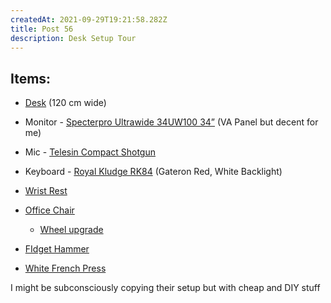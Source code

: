 ```yaml
---
createdAt: 2021-09-29T19:21:58.282Z
title: Post 56
description: Desk Setup Tour
---
```

## Items:

* [Desk](https://shp.ee/yawvb3t) (120 cm wide)
* Monitor - [Specterpro Ultrawide 34UW100 34”](https://shp.ee/77kw2vt) (VA Panel but decent for me)
* Mic - [Telesin Compact Shotgun](https://shp.ee/feteajt)
* Keyboard - [Royal Kludge RK84](https://shp.ee/za68f7t) (Gateron Red, White Backlight)
* [Wrist Rest](https://shp.ee/t3dnsmt)
* [Office Chair](https://shp.ee/t7bwrtt)

  * [Wheel upgrade](https://shp.ee/8tqnypt)
* [FIdget Hammer](https://shp.ee/j4wh7dt)
* [White French Press](https://shp.ee/xbt5u9t)

I might be subconsciously copying their setup but with cheap and DIY stuff